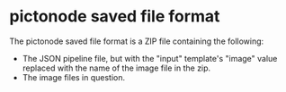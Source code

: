 # pictonode saved file format

The pictonode saved file format is a ZIP file containing the following:

- The JSON pipeline file, but with the "input" template's "image" value replaced with the name of the image file in the zip.
- The image files in question.
